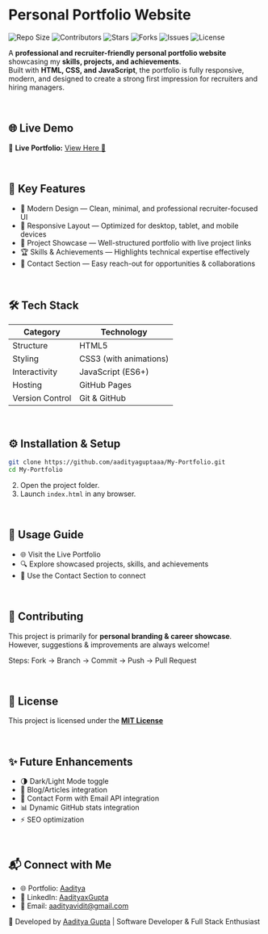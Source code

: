 #  Personal Portfolio Website

![Repo Size](https://img.shields.io/github/repo-size/aadityaguptaaa/My-Portfolio?color=blue)
![Contributors](https://img.shields.io/github/contributors/aadityaguptaaa/My-Portfolio?color=green)
![Stars](https://img.shields.io/github/stars/aadityaguptaaa/My-Portfolio?style=social)
![Forks](https://img.shields.io/github/forks/aadityaguptaaa/My-Portfolio?style=social)
![Issues](https://img.shields.io/github/issues/aadityaguptaaa/My-Portfolio)
![License](https://img.shields.io/github/license/aadityaguptaaa/My-Portfolio)

A **professional and recruiter-friendly personal portfolio website** showcasing my **skills, projects, and achievements**.  
Built with **HTML, CSS, and JavaScript**, the portfolio is fully responsive, modern, and designed to create a strong first impression for recruiters and hiring managers.

<br>


## 🌐 Live Demo

🔗 **Live Portfolio:** [View Here 🚀](https://aadityaguptaaa.github.io/My-Portfolio/)  


<br>


## 🚀 Key Features
- 🎨 Modern Design — Clean, minimal, and professional recruiter-focused UI  
- 📱 Responsive Layout — Optimized for desktop, tablet, and mobile devices  
- 💼 Project Showcase — Well-structured portfolio with live project links  
- 🏆 Skills & Achievements — Highlights technical expertise effectively  
- 📩 Contact Section — Easy reach-out for opportunities & collaborations  


<br>

## 🛠️ Tech Stack
| Category | Technology |
|----------|------------|
| Structure | HTML5 |
| Styling | CSS3 (with animations) |
| Interactivity | JavaScript (ES6+) |
| Hosting | GitHub Pages |
| Version Control | Git & GitHub |

<br>


## ⚙️ Installation & Setup
```bash
git clone https://github.com/aadityaguptaaa/My-Portfolio.git
cd My-Portfolio
```
2.  Open the project folder.
4.  Launch `index.html` in any browser.



<br>

## 🎯 Usage Guide
- 🌐 Visit the Live Portfolio  
- 🔍 Explore showcased projects, skills, and achievements  
- 📩 Use the Contact Section to connect  

<br>

## 🤝 Contributing
This project is primarily for **personal branding & career showcase**.  
However, suggestions & improvements are always welcome!

Steps: Fork → Branch → Commit → Push → Pull Request

<br>

## 📄 License
This project is licensed under the [**MIT License**](LICENSE) 



<br>

## ✨ Future Enhancements
- 🌗 Dark/Light Mode toggle  
- 📝 Blog/Articles integration  
- 📧 Contact Form with Email API integration  
- 📊 Dynamic GitHub stats integration  
- ⚡ SEO optimization  


<br>


## 📬 Connect with Me
- 🌐 Portfolio: [Aaditya](https://aadityaguptaaa.github.io/My-Portfolio/) 
- 💼 LinkedIn: [AadityaxGupta](https://www.linkedin.com/in/aadityaxgupta/)
- 📧 Email: aadityavidit@gmail.com 



💼 Developed by [Aaditya Gupta](https://www.linkedin.com/in/aadityaxgupta/) | Software Developer & Full Stack Enthusiast
